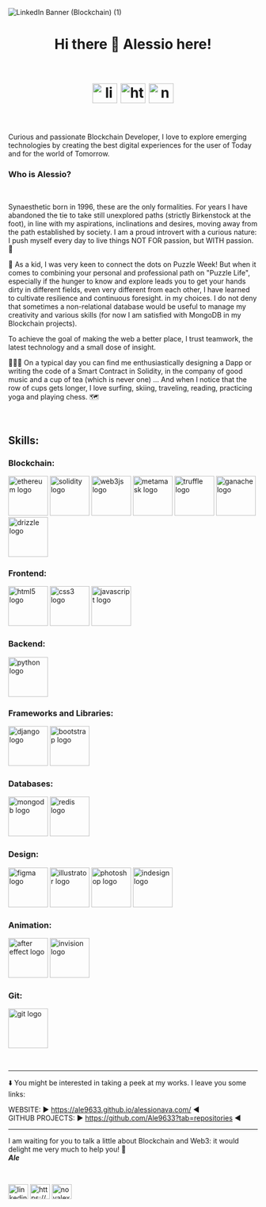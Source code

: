 ![LinkedIn Banner (Blockchain) (1)](https://user-images.githubusercontent.com/91788111/197777541-1bc92d1b-6be0-4272-b7a9-dd3f3ec83f5e.png)

<h1 align="center">Hi there 👋 Alessio here! </br></br>

<p align="center"><a href="https://www.linkedin.com/in/alessio-nava/" target="blank"><img align="center" src="https://user-images.githubusercontent.com/91788111/197795996-66645d80-e388-4b51-85fe-0080f1d5373c.svg" alt="linkedin.com/in/alessio-nava" height="40" width="50" /></a>
<a href="https://instagram.com/https://www.instagram.com/_novalex_/" target="blank"><img align="center" src="https://user-images.githubusercontent.com/91788111/197796297-74a23050-ba50-4611-b04e-f77aa6e6ebfc.svg" alt="https://www.instagram.com/_novalex_/" height="40" width="50" /></a>
<a href="https://twitter.com/novalex__" target="blank"><img align="center" src="https://user-images.githubusercontent.com/91788111/197796208-449bd39f-887e-4958-9a2b-ab939bef18cb.svg" alt="novalex__" height="40" width="50" /></a></p></h1>
</br>
<p>Curious and passionate Blockchain Developer, I love to explore emerging technologies by creating the best digital experiences for the user of Today and for the world of Tomorrow.

<h3>Who is Alessio?</h3></br>

Synaesthetic born in 1996, these are the only formalities. For years I have abandoned the tie to take still unexplored paths (strictly Birkenstock at the foot), in line with my aspirations, inclinations and desires, moving away from the path established by society. I am a proud introvert with a curious nature: I push myself every day to live things NOT FOR passion, but WITH passion. 🚀

🧭 As a kid, I was very keen to connect the dots on Puzzle Week! But when it comes to combining your personal and professional path on "Puzzle Life", especially if the hunger to know and explore leads you to get your hands dirty in different fields, even very different from each other, I have learned to cultivate resilience and continuous foresight. in my choices. I do not deny that sometimes a non-relational database would be useful to manage my creativity and various skills (for now I am satisfied with MongoDB in my Blockchain projects).

To achieve the goal of making the web a better place, I trust teamwork, the latest technology and a small dose of insight.

🧑🏻‍💻 On a typical day you can find me enthusiastically designing a Dapp or writing the code of a Smart Contract in Solidity, in the company of good music and a cup of tea (which is never one) ...
And when I notice that the row of cups gets longer, I love surfing, skiing, traveling, reading, practicing yoga and playing chess. 🗺️

</br>
<h2 align="left">Skills:</h2>
<h3 align="left">Blockchain:</h3>
<p>
<img src="https://user-images.githubusercontent.com/91788111/197836103-0d0ecba7-083b-4f21-b4be-9b9856b41f6d.svg" alt="ethereum logo" width="80" height="80"/>
<img src="https://user-images.githubusercontent.com/91788111/197835644-3e94f268-d529-4bbb-95ec-4df0fa996261.svg" alt="solidity logo" width="80" height="80"/>
<img src="https://user-images.githubusercontent.com/91788111/197837026-312bcc9e-672f-48ab-b390-76b9ec7dcd65.svg" alt="web3js logo" width="80" height="80"/>
  <img src="https://user-images.githubusercontent.com/91788111/197840403-21ee3724-e44f-4c6d-8020-2b85f60af6e5.svg" alt="metamask logo" width="80" height="80"/>
<img src="https://user-images.githubusercontent.com/91788111/197839079-4de5aaae-7f00-436d-9349-900ccc05568e.svg" alt="truffle logo" width="80" height="80"/>
<img src="https://user-images.githubusercontent.com/91788111/197839256-9dd264e3-ac7b-4dda-ba90-cab2879f45e9.svg" alt="ganache logo" width="80" height="80"/>
<img src="https://user-images.githubusercontent.com/91788111/197839324-b28fd8b0-c1c7-4d7f-9372-f4102828676a.svg" alt="drizzle logo" width="80" height="80"/>
</p>
<h3 align="left">Frontend:</h3>
<p>
<img src="https://user-images.githubusercontent.com/91788111/197833240-a89aa1fa-f43d-4ca2-987a-f92defb3b13d.svg" alt="html5 logo" width="80" height="80"/>
<img src="https://user-images.githubusercontent.com/91788111/197833132-bc7dbc84-355b-4366-90a8-b1db64d20aa6.svg" alt="css3 logo" width="80" height="80"/>
<img src="https://user-images.githubusercontent.com/91788111/197820712-72cbe91f-5f5f-4174-ad9d-9a5692fa7432.svg" alt="javascript logo" width="80" height="80"/>
</p>
<h3 align="left">Backend:</h3>
<p><img src="https://user-images.githubusercontent.com/91788111/197832451-e45509f3-f5a3-461a-b407-43f116bf4fae.svg" alt="python logo" width="80" height="80"/>
</p>
<h3 align="left">Frameworks and Libraries:</h3>
<p><img src="https://user-images.githubusercontent.com/91788111/197812039-78a9acd4-d7a7-404a-987c-4f04ef273b09.svg" alt="django logo" width="80" height="80"/>
<img src="https://user-images.githubusercontent.com/91788111/197811066-e9f87c17-0ed2-4a2d-b44d-c731649b7c11.svg" alt="bootstrap logo" width="80" height="80"/>
</p>
<h3 align="left">Databases:</h3>
<p>
<img src="https://user-images.githubusercontent.com/91788111/197826296-2610ecde-5dfc-491c-8e69-6ee2287fc0bd.svg" alt="mongodb logo" width="80" height="80"/>
<img src="https://user-images.githubusercontent.com/91788111/197834381-1a7137c9-9b0a-4b1e-aecd-0dd209851e79.svg" alt="redis logo" width="80" height="80"/>
</p>
<h3 align="left">Design:</h3>
<p>
<img src="https://user-images.githubusercontent.com/91788111/197830985-f2378b12-c5e6-4487-afe6-ac67a9119ff7.svg" alt="figma logo" width="80" height="80"/>
<img src="https://user-images.githubusercontent.com/91788111/197818624-277cb9c4-252a-4c59-b76b-2a47950e20c6.svg" alt="illustrator logo" width="80" height="80"/>
<img src="https://user-images.githubusercontent.com/91788111/197826945-bdc96954-df5d-4636-9b1e-ff59c5137594.svg" alt="photoshop logo" width="80" height="80"/>
<img src="https://user-images.githubusercontent.com/91788111/197827217-d480d3a7-e2e1-4654-a7f8-3beb2f29b24b.svg" alt="indesign logo" width="80" height="80"/>
</p>
<h3 align="left">Animation:</h3>
<p>
<img src="https://user-images.githubusercontent.com/91788111/197827135-235a5598-cb83-4db8-91b1-018d3186112a.svg" alt="after effect logo" width="80" height="80"/>
<img src="https://user-images.githubusercontent.com/91788111/197820141-0e1c1541-7ee3-4224-814a-ef8a9feade4f.svg" alt="invision logo" width="80" height="80"/>
</p>
<h3 align="left">Git:</h3>
<p>
<img src="https://user-images.githubusercontent.com/91788111/197811431-0ba6665e-fd4b-4499-b500-cabf331136a9.svg" alt="git logo" width="80" height="80"/>
</p>
</br>

________________________

⬇️ You might be interested in taking a peek at my works. I leave you some links:

WEBSITE: ► https://ale9633.github.io/alessionava.com/ ◄
</br>
GITHUB PROJECTS: ► https://github.com/Ale9633?tab=repositories ◄

________________________

I am waiting for you to talk a little about Blockchain and Web3: it would delight me very much to help you! 🙏
</br>***Ale***</p>


</br>
<p align="left">
<a href="https://www.linkedin.com/in/alessio-nava/" target="blank"><img align="center" src="https://user-images.githubusercontent.com/91788111/197795996-66645d80-e388-4b51-85fe-0080f1d5373c.svg" alt="linkedin.com/in/alessio-nava" height="30" width="40" /></a>
<a href="https://instagram.com/https://www.instagram.com/_novalex_/" target="blank"><img align="center" src="https://user-images.githubusercontent.com/91788111/197796297-74a23050-ba50-4611-b04e-f77aa6e6ebfc.svg" alt="https://www.instagram.com/_novalex_/" height="30" width="40" /></a>
<a href="https://twitter.com/novalex__" target="blank"><img align="center" src="https://user-images.githubusercontent.com/91788111/197796208-449bd39f-887e-4958-9a2b-ab939bef18cb.svg" alt="novalex__" height="30" width="40" /></a></p>
